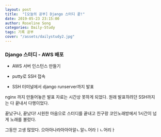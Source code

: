 ```yaml
---
layout: post
title:  "[오늘의 공부] Django 스터디 끝!"
date: 2019-05-23 23:15:00
author: Roseline Song
categories: Daily-Study
tags: 기록 공부
cover: "/assets/dailystudy2.jpg"
---
```


###   Django 스터디 - AWS 배포

- AWS 서버 인스턴스 만들기 

- putty로 SSH 접속

- SSH 터미널에서 django runserver까지 발표

nginx 까지 만들어놓은 발표 자료는 시간상 못하게 되었다. 원래 발표하려던 SSH까지는 다 끝내서 다행이었다. 

끝났구나, 끝났다! 시원한 마음으로 스터디를 끝내고 친구랑 코인노래방에서 1시간이 넘게 노래를 불렀다. 

그동안 고생 많았다. 으아아나라아아아알ㄴ알ㄴ어라ㅣㄴ어리ㅏ

<br>​
<br>​
